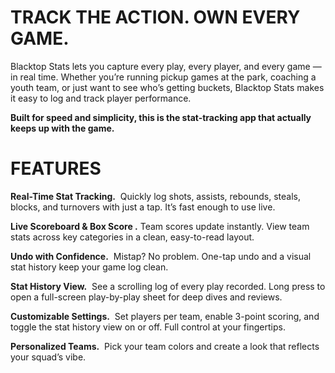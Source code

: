 # TRACK THE ACTION. OWN EVERY GAME.
Blacktop Stats lets you capture every play, every player, and every game — in real time. Whether you’re running pickup games at the park, coaching a youth team, or just want to see who’s getting buckets, Blacktop Stats makes it easy to log and track player performance.  

**Built for speed and simplicity, this is the stat-tracking app that actually keeps up with the game.**

# FEATURES
**Real-Time Stat Tracking.**  Quickly log shots, assists, rebounds, steals, blocks, and turnovers with just a tap. It’s fast enough to use live.

**Live Scoreboard & Box Score .** Team scores update instantly. View team stats across key categories in a clean, easy-to-read layout.

**Undo with Confidence.**  Mistap? No problem. One-tap undo and a visual stat history keep your game log clean.

**Stat History View.**  See a scrolling log of every play recorded. Long press to open a full-screen play-by-play sheet for deep dives and reviews.

**Customizable Settings.**  Set players per team, enable 3-point scoring, and toggle the stat history view on or off. Full control at your fingertips.

**Personalized Teams.**  Pick your team colors and create a look that reflects your squad’s vibe.
